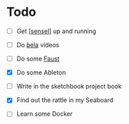 # Todo

- [ ] Get [[sensel]] up and running
- [ ] Do [bela](https://www.youtube.com/watch?v=aVLRUyPBBJk&list=PLCrgFeG6pwQmdbB6l3ehC8oBBZbatVoz3) videos 
- [ ] Do some [Faust](https://faust.grame.fr/)
- [x] Do some Ableton
- [ ] Write in the sketchbook project book
- [x] Find out the rattle in my Seaboard
- [ ] Learn some Docker


[//begin]: # "Autogenerated link references for markdown compatibility"
[sensel]: sensel "Sensel"
[//end]: # "Autogenerated link references"